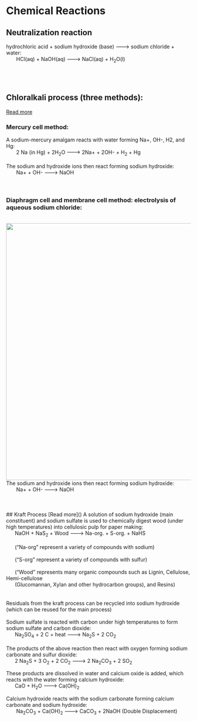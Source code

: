 # Chemical Reactions

## Neutralization reaction

hydrochloric acid + sodium hydroxide (base) ---> sodium chloride + water:<br>
&nbsp;&nbsp;&nbsp;&nbsp;&nbsp;&nbsp; HCl(aq) + NaOH(aq) ---> NaCl(aq) + H<sub>2</sub>O(l)<br><br>
<br><br>
## Chloralkali process (three methods):<br>
[Read more]()
### Mercury cell method: 
A sodium-mercury amalgam reacts with water forming Na+, OH-, H2, and Hg:<br>
&nbsp;&nbsp;&nbsp;&nbsp;&nbsp;&nbsp; 2 Na (in Hg) + 2H<sub>2</sub>O ---> 2Na+ + 2OH- + H<sub>2</sub> + Hg<br>
<br>The sodium and hydroxide ions then react forming sodium hydroxide:<br>
&nbsp;&nbsp;&nbsp;&nbsp;&nbsp;&nbsp; Na+ + OH- ---> NaOH<br><br>
<br>
### Diaphragm cell and membrane cell method: electrolysis of aqueous sodium chloride:
<br>
<img src="https://samir8000.github.io/NaOH/images/electrolysis.png" width="700"/>
<br>The sodium and hydroxide ions then react forming sodium hydroxide:<br>
&nbsp;&nbsp;&nbsp;&nbsp;&nbsp;&nbsp; Na+ + OH- ---> NaOH<br><br>
<br>
<br>
## Kraft Process
[Read more]()
A solution of sodium hydroxide (main constituent) and sodium sulfate is used to chemically digest wood (under high temperatures) into cellulosic pulp for paper making:<br>
&nbsp;&nbsp;&nbsp;&nbsp;&nbsp;&nbsp;NaOH + NaS<sub>2</sub> + Wood ---> Na-org. + S-org. + NaHS
<br><br>
&nbsp;&nbsp;&nbsp;&nbsp;&nbsp;&nbsp;(“Na-org” represent a variety of compounds with sodium)
<br><br>
&nbsp;&nbsp;&nbsp;&nbsp;&nbsp;&nbsp;(“S-org” represent a variety of compounds with sulfur)
<br><br>
&nbsp;&nbsp;&nbsp;&nbsp;&nbsp;&nbsp;(“Wood” represents many organic compounds such as Lignin, Cellulose, Hemi-cellulose<br> 
&nbsp;&nbsp;&nbsp;&nbsp;&nbsp;&nbsp;(Glucomannan, Xylan and other hydrocarbon groups), and Resins)
<br><br><br>
Residuals from the kraft process can be recycled into sodium hydroxide (which can be reused for the main process)<br>
<br>
Sodium sulfate is reacted with carbon under high temperatures to form sodium sulfate and carbon dioxide:<br>
&nbsp;&nbsp;&nbsp;&nbsp;&nbsp;&nbsp;Na<sub>2</sub>SO<sub>4</sub> + 2 C + heat ---> Na<sub>2</sub>S + 2 CO<sub>2</sub><br>
<br>	
The products of the above reaction then react with oxygen forming sodium carbonate and sulfur 
dioxide:<br>
&nbsp;&nbsp;&nbsp;&nbsp;&nbsp;&nbsp;2 Na<sub>2</sub>S + 3 O<sub>2</sub> + 2 CO<sub>2</sub> ---> 2 Na<sub>2</sub>CO<sub>3</sub> + 2 SO<sub>2</sub><br>
	
These products are dissolved in water and calcium oxide is added, which reacts with the water 
forming calcium hydroxide:<br>
&nbsp;&nbsp;&nbsp;&nbsp;&nbsp;&nbsp;CaO + H<sub>2</sub>O ---> Ca(OH)<sub>2</sub><br>

Calcium hydroxide reacts with the sodium carbonate forming calcium carbonate and sodium 
hydroxide:<br>
&nbsp;&nbsp;&nbsp;&nbsp;&nbsp;&nbsp; Na<sub>2</sub>CO<sub>3</sub> + Ca(OH)<sub>2</sub> ---> CaCO<sub>3</sub> + 2NaOH (Double Displacement)

